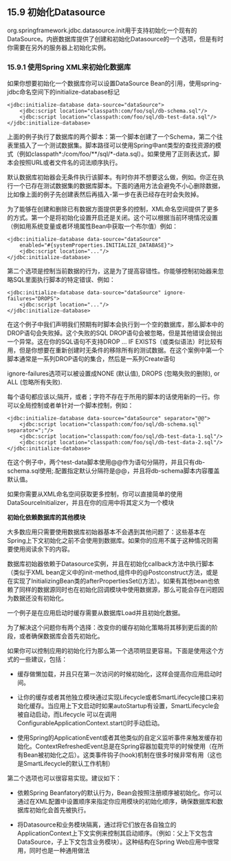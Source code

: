 ## **15.9 初始化Datasource**

org.springframework.jdbc.datasource.init用于支持初始化一个现有的DataSource。内嵌数据库提供了创建和初始化Datasource的一个选项，但是有时你需要在另外的服务器上初始化实例。

### **15.9.1 使用Spring XML来初始化数据库**

如果你想要初始化一个数据库你可以设置DataSource Bean的引用，使用spring-jdbc命名空间下的initialize-database标记

```
<jdbc:initialize-database data-source="dataSource">
	<jdbc:script location="classpath:com/foo/sql/db-schema.sql"/>
	<jdbc:script location="classpath:com/foo/sql/db-test-data.sql"/>
</jdbc:initialize-database>
```

上面的例子执行了数据库的两个脚本：第一个脚本创建了一个Schema，第二个往表里插入了一个测试数据集。脚本路径可以使用Spring中ant类型的查找资源的模式（例如classpath\*:/com/foo/\*\*/sql/\*-data.sql）。如果使用了正则表达式，脚本会按照URL或者文件名的词法顺序执行。

默认数据库初始器会无条件执行该脚本。有时你并不想要这么做，例如。你正在执行一个已存在测试数据集的数据库脚本。下面的通用方法会避免不小心删除数据，比如像上面的例子先创建表然后再插入-第一步在表已经存在时会失败掉。

为了能够在创建和删除已有数据方面提供更多的控制，XML命名空间提供了更多的方式。第一个是将初始化设置开启还是关闭。这个可以根据当前环境情况设置（例如用系统变量或者环境属性Bean中获取一个布尔值）例如：

```
<jdbc:initialize-database data-source="dataSource"
	enabled="#{systemProperties.INITIALIZE_DATABASE}">
	<jdbc:script location="..."/>
</jdbc:initialize-database>
```

第二个选项是控制当前数据的行为，这是为了提高容错性。你能够控制初始器来忽略SQL里面执行脚本的特定错误、例如：

```
<jdbc:initialize-database data-source="dataSource" ignore-failures="DROPS">
	<jdbc:script location="..."/>
</jdbc:initialize-database>
```

在这个例子中我们声明我们预期有时脚本会执行到一个空的数据库，那么脚本中的DROP语句会失败掉。这个失败的SQL DROP语句会被忽略，但是其他错误会抛出一个异常。这在你的SQL语句不支持DROP …​ IF EXISTS（或类似语法）时比较有用，但是你想要在重新创建时无条件的移除所有的测试数据。在这个案例中第一个脚本通常是一系列DROP语句的集合，然后是一系列Create语句

ignore-failures选项可以被设置成NONE \(默认值\), DROPS \(忽略失败的删除\), or ALL \(忽略所有失败\).

每个语句都应该以;隔开，或者；字符不存在于所用的脚本的话使用新的一行。你可以全局控制或者单针对一个脚本控制，例如：

```
<jdbc:initialize-database data-source="dataSource" separator="@@">
	<jdbc:script location="classpath:com/foo/sql/db-schema.sql" separator=";"/>
	<jdbc:script location="classpath:com/foo/sql/db-test-data-1.sql"/>
	<jdbc:script location="classpath:com/foo/sql/db-test-data-2.sql"/>
</jdbc:initialize-database>
```

在这个例子中，两个test-data脚本使用@@作为语句分隔符，并且只有db-schema.sql使用;.配置指定默认分隔符是@@，并且将db-schema脚本内容覆盖默认值。

如果你需要从XML命名空间获取更多控制，你可以直接简单的使用DataSourceInitializer，并且在你的应用中将其定义为一个模块

**初始化依赖数据库的其他模块**

大多数应用只需要使用数据库初始器基本不会遇到其他问题了：这些基本在Spring上下文初始化之前不会使用到数据库。如果你的应用不属于这种情况则需要使用阅读余下的内容。

数据库初始器依赖于Datasource实例，并且在初始化callback方法中执行脚本（类似于XML bean定义中的init-method,组件中的@Postconstruct方法，或是在实现了InitializingBean类的afterPropertiesSet\(\)方法）。如果有其他bean也依赖了同样的数据源同时也在初始化回调模块中使用数据源，那么可能会存在问题因为数据还没有初始化。

一个例子是在应用启动时缓存需要从数据库Load并且初始化数据。

为了解决这个问题你有两个选择：改变你的缓存初始化策略将其移到更后面的阶段，或者确保数据库会首先初始化。

如果你可以控制应用的初始化行为那么第一个选项明显更容易。下面是使用这个方式的一些建议，包括：

* 缓存做懒加载，并且只在第一次访问的时候初始化，这样会提高你应用启动时间。

* 让你的缓存或者其他独立模块通过实现Lifecycle或者SmartLifecycle接口来初始化缓存。当应用上下文启动时如果autoStartup有设置，SmartLifecycle会被自动启动，而Lifecycle 可以在调用ConfigurableApplicationContext.start\(\)时手动启动。

* 使用Spring的ApplicationEvent或者其他类似的自定义监听事件来触发缓存初始化。ContextRefreshedEvent总是在Spring容器加载完毕的时候使用（在所有Bean被初始化之后）。这类事件钩子\(hook\)机制在很多时候非常有用（这也是SmartLifecycle的默认工作机制）

第二个选项也可以很容易实现。建议如下：

* 依赖Spring Beanfatory的默认行为，Bean会按照注册顺序被初始化。你可以通过在XML配置中设置顺序来指定你应用模块的初始化顺序，确保数据库和数据库初始化会首先被执行。

* 将Datasource和业务模块隔离，通过将它们放在各自独立的ApplicationContext上下文实例来控制其启动顺序。（例如：父上下文包含DataSource，子上下文包含业务模块）。这种结构在Spring Web应用中很常用，同时也是一种通用做法



